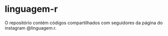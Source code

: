 # linguagem-r
O repositório contém códigos compartilhados com seguidores da página do instagram @linguagem.r.
